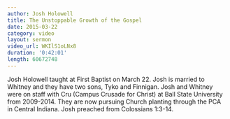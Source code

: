 ```yaml
---
author: Josh Holowell
title: The Unstoppable Growth of the Gospel
date: 2015-03-22
category: video
layout: sermon
video_url: WKIlS1oLNx8
duration: '0:42:01'
length: 60672748
---
```


Josh Holowell taught at First Baptist on March 22. Josh is married to Whitney and they have two sons, Tyko and Finnigan. Josh and Whitney were on staff with Cru (Campus Crusade for Christ) at Ball State University from 2009-2014. They are now pursuing Church planting through the PCA in Central Indiana. Josh preached from Colossians 1:3-14.
